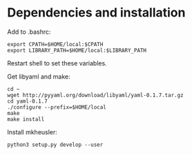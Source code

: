 # Dependencies and installation

Add to .bashrc:

    export CPATH=$HOME/local:$CPATH
    export LIBRARY_PATH=$HOME/local:$LIBRARY_PATH

Restart shell to set these variables.

Get libyaml and make:

    cd ~
    wget http://pyyaml.org/download/libyaml/yaml-0.1.7.tar.gz
    cd yaml-0.1.7
    ./configure --prefix=$HOME/local
    make
    make install

Install mkheusler:

    python3 setup.py develop --user

